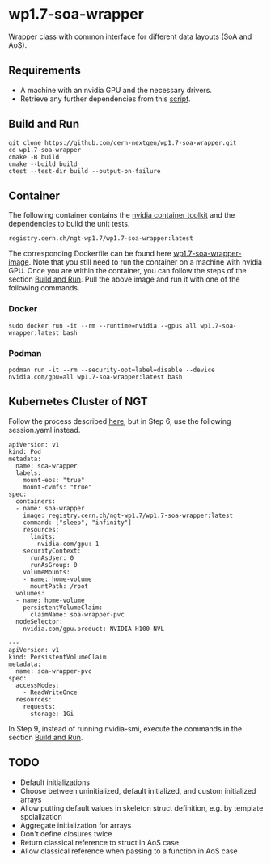 # wp1.7-soa-wrapper
Wrapper class with common interface for different data layouts (SoA and AoS).

## Requirements
- A machine with an nvidia GPU and the necessary drivers.
- Retrieve any further dependencies from this [script](https://github.com/cern-nextgen/wp1.7-soa-wrapper-image/blob/main/install.sh).

## Build and Run
```
git clone https://github.com/cern-nextgen/wp1.7-soa-wrapper.git
cd wp1.7-soa-wrapper
cmake -B build
cmake --build build
ctest --test-dir build --output-on-failure
```

## Container
The following container contains the [nvidia container toolkit](https://docs.nvidia.com/datacenter/cloud-native/container-toolkit/latest/sample-workload.html) and the dependencies to build the unit tests.
```
registry.cern.ch/ngt-wp1.7/wp1.7-soa-wrapper:latest
```
The corresponding Dockerfile can be found here [wp1.7-soa-wrapper-image](https://github.com/cern-nextgen/wp1.7-soa-wrapper-image).
Note that you still need to run the container on a machine with nvidia GPU.
Once you are within the container, you can follow the steps of the section [Build and Run](#build-and-run).
Pull the above image and run it with one of the following commands.

### Docker
```
sudo docker run -it --rm --runtime=nvidia --gpus all wp1.7-soa-wrapper:latest bash
```

### Podman
```
podman run -it --rm --security-opt=label=disable --device nvidia.com/gpu=all wp1.7-soa-wrapper:latest bash
```

## Kubernetes Cluster of NGT
Follow the process described [here](https://ngt.docs.cern.ch/getting-started/), but in Step 6, use the following session.yaml instead.
```
apiVersion: v1
kind: Pod
metadata:
  name: soa-wrapper
  labels:
    mount-eos: "true"
    mount-cvmfs: "true"
spec:
  containers:
  - name: soa-wrapper
    image: registry.cern.ch/ngt-wp1.7/wp1.7-soa-wrapper:latest
    command: ["sleep", "infinity"]
    resources:
      limits:
        nvidia.com/gpu: 1
    securityContext:
      runAsUser: 0
      runAsGroup: 0
    volumeMounts:
    - name: home-volume
      mountPath: /root
  volumes:
  - name: home-volume
    persistentVolumeClaim:
      claimName: soa-wrapper-pvc
  nodeSelector:
    nvidia.com/gpu.product: NVIDIA-H100-NVL

---
apiVersion: v1
kind: PersistentVolumeClaim
metadata:
  name: soa-wrapper-pvc
spec:
  accessModes:
    - ReadWriteOnce
  resources:
    requests:
      storage: 1Gi
```
In Step 9, instead of running nvidia-smi, execute the commands in the section [Build and Run](#build-and-run).


## TODO
- Default initializations
- Choose between uninitialized, default initialized, and custom initialized arrays
- Allow putting default values in skeleton struct definition, e.g. by template spcialization
- Aggregate initialization for arrays
- Don't define closures twice
- Return classical reference to struct in AoS case
- Allow classical reference when passing to a function in AoS case
